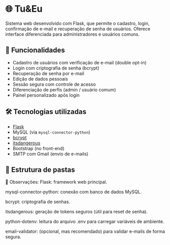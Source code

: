 # 🌐 Tu&Eu

Sistema web desenvolvido com Flask, que permite o cadastro, login, confirmação de e-mail e recuperação de senha de usuários. Oferece interface diferenciada para administradores e usuários comuns.

## 🚀 Funcionalidades

- Cadastro de usuários com verificação de e-mail (double opt-in)
- Login com criptografia de senha (bcrypt)
- Recuperação de senha por e-mail
- Edição de dados pessoais
- Sessão segura com controle de acesso
- Diferenciação de perfis (admin / usuário comum)
- Painel personalizado após login

## 🛠️ Tecnologias utilizadas

- [Flask](https://flask.palletsprojects.com/)
- MySQL (via `mysql-connector-python`)
- [bcrypt](https://pypi.org/project/bcrypt/)
- [itsdangerous](https://pythonhosted.org/itsdangerous/)
- Bootstrap (no front-end)
- SMTP com Gmail (envio de e-mails)

## 📁 Estrutura de pastas

📌 Observações:
Flask: framework web principal.

mysql-connector-python: conexão com banco de dados MySQL.

bcrypt: criptografia de senhas.

itsdangerous: geração de tokens seguros (útil para reset de senha).

python-dotenv: leitura do arquivo .env para carregar variáveis de ambiente.

email-validator: (opcional, mas recomendado) para validar e-mails de forma segura.
